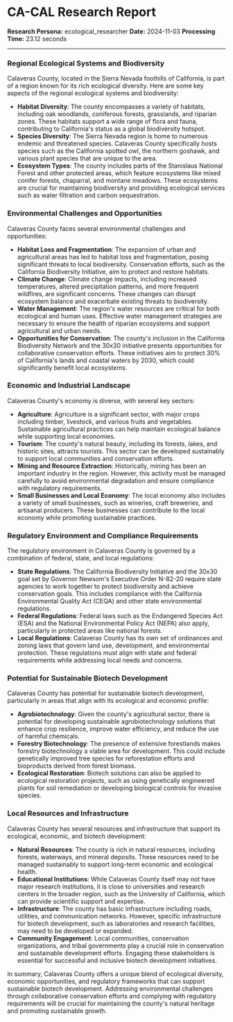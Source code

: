 # CA-CAL Research Report

**Research Persona:** ecological_researcher
**Date:** 2024-11-03
**Processing Time:** 23.12 seconds

---

### Regional Ecological Systems and Biodiversity

Calaveras County, located in the Sierra Nevada foothills of California, is part of a region known for its rich ecological diversity. Here are some key aspects of the regional ecological systems and biodiversity:

- **Habitat Diversity**: The county encompasses a variety of habitats, including oak woodlands, coniferous forests, grasslands, and riparian zones. These habitats support a wide range of flora and fauna, contributing to California's status as a global biodiversity hotspot.
- **Species Diversity**: The Sierra Nevada region is home to numerous endemic and threatened species. Calaveras County specifically hosts species such as the California spotted owl, the northern goshawk, and various plant species that are unique to the area.
- **Ecosystem Types**: The county includes parts of the Stanislaus National Forest and other protected areas, which feature ecosystems like mixed conifer forests, chaparral, and montane meadows. These ecosystems are crucial for maintaining biodiversity and providing ecological services such as water filtration and carbon sequestration.

### Environmental Challenges and Opportunities

Calaveras County faces several environmental challenges and opportunities:

- **Habitat Loss and Fragmentation**: The expansion of urban and agricultural areas has led to habitat loss and fragmentation, posing significant threats to local biodiversity. Conservation efforts, such as the California Biodiversity Initiative, aim to protect and restore habitats.
- **Climate Change**: Climate change impacts, including increased temperatures, altered precipitation patterns, and more frequent wildfires, are significant concerns. These changes can disrupt ecosystem balance and exacerbate existing threats to biodiversity.
- **Water Management**: The region's water resources are critical for both ecological and human uses. Effective water management strategies are necessary to ensure the health of riparian ecosystems and support agricultural and urban needs.
- **Opportunities for Conservation**: The county's inclusion in the California Biodiversity Network and the 30x30 initiative presents opportunities for collaborative conservation efforts. These initiatives aim to protect 30% of California's lands and coastal waters by 2030, which could significantly benefit local ecosystems.

### Economic and Industrial Landscape

Calaveras County's economy is diverse, with several key sectors:

- **Agriculture**: Agriculture is a significant sector, with major crops including timber, livestock, and various fruits and vegetables. Sustainable agricultural practices can help maintain ecological balance while supporting local economies.
- **Tourism**: The county's natural beauty, including its forests, lakes, and historic sites, attracts tourists. This sector can be developed sustainably to support local communities and conservation efforts.
- **Mining and Resource Extraction**: Historically, mining has been an important industry in the region. However, this activity must be managed carefully to avoid environmental degradation and ensure compliance with regulatory requirements.
- **Small Businesses and Local Economy**: The local economy also includes a variety of small businesses, such as wineries, craft breweries, and artisanal producers. These businesses can contribute to the local economy while promoting sustainable practices.

### Regulatory Environment and Compliance Requirements

The regulatory environment in Calaveras County is governed by a combination of federal, state, and local regulations:

- **State Regulations**: The California Biodiversity Initiative and the 30x30 goal set by Governor Newsom's Executive Order N-82-20 require state agencies to work together to protect biodiversity and achieve conservation goals. This includes compliance with the California Environmental Quality Act (CEQA) and other state environmental regulations.
- **Federal Regulations**: Federal laws such as the Endangered Species Act (ESA) and the National Environmental Policy Act (NEPA) also apply, particularly in protected areas like national forests.
- **Local Regulations**: Calaveras County has its own set of ordinances and zoning laws that govern land use, development, and environmental protection. These regulations must align with state and federal requirements while addressing local needs and concerns.

### Potential for Sustainable Biotech Development

Calaveras County has potential for sustainable biotech development, particularly in areas that align with its ecological and economic profile:

- **Agrobiotechnology**: Given the county's agricultural sector, there is potential for developing sustainable agrobiotechnology solutions that enhance crop resilience, improve water efficiency, and reduce the use of harmful chemicals.
- **Forestry Biotechnology**: The presence of extensive forestlands makes forestry biotechnology a viable area for development. This could include genetically improved tree species for reforestation efforts and bioproducts derived from forest biomass.
- **Ecological Restoration**: Biotech solutions can also be applied to ecological restoration projects, such as using genetically engineered plants for soil remediation or developing biological controls for invasive species.

### Local Resources and Infrastructure

Calaveras County has several resources and infrastructure that support its ecological, economic, and biotech development:

- **Natural Resources**: The county is rich in natural resources, including forests, waterways, and mineral deposits. These resources need to be managed sustainably to support long-term economic and ecological health.
- **Educational Institutions**: While Calaveras County itself may not have major research institutions, it is close to universities and research centers in the broader region, such as the University of California, which can provide scientific support and expertise.
- **Infrastructure**: The county has basic infrastructure including roads, utilities, and communication networks. However, specific infrastructure for biotech development, such as laboratories and research facilities, may need to be developed or expanded.
- **Community Engagement**: Local communities, conservation organizations, and tribal governments play a crucial role in conservation and sustainable development efforts. Engaging these stakeholders is essential for successful and inclusive biotech development initiatives.

In summary, Calaveras County offers a unique blend of ecological diversity, economic opportunities, and regulatory frameworks that can support sustainable biotech development. Addressing environmental challenges through collaborative conservation efforts and complying with regulatory requirements will be crucial for maintaining the county's natural heritage and promoting sustainable growth.